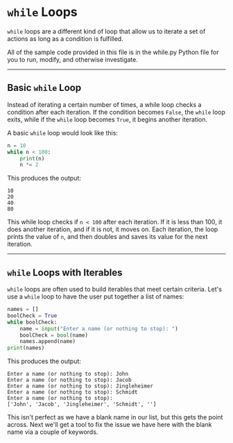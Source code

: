 # `while` Loops

`while` loops are a different kind of loop that allow us to iterate a set of actions as long as a condition is fulfilled.

All of the sample code provided in this file is in the while.py Python file for you to run, modify, and otherwise investigate.

---

## Basic `while` Loop

Instead of iterating a certain number of times, a while loop checks a condition after each iteration. If the condition becomes `False`, the `while` loop exits, while if the `while` loop becomes `True`, it begins another iteration.

A basic `while` loop would look like this:

```python
n = 10
while n < 100:
    print(n)
    n *= 2
```

This produces the output:

```
10
20
40
80
```

This while loop checks if `n < 100` after each iteration. If it is less than 100, it does another iteration, and if it is not, it moves on. Each iteration, the loop prints the value of `n`, and then doubles and saves its value for the next iteration.

---

## `while` Loops with Iterables

`while` loops are often used to build iterables that meet certain criteria. Let's use a `while` loop to have the user put together a list of names:

```python
names = []
boolCheck = True
while boolCheck:
    name = input("Enter a name (or nothing to stop): ")
    boolCheck = bool(name)
    names.append(name)
print(names)
```

This produces the output:

```
Enter a name (or nothing to stop): John
Enter a name (or nothing to stop): Jacob
Enter a name (or nothing to stop): Jingleheimer
Enter a name (or nothing to stop): Schmidt
Enter a name (or nothing to stop):
['John', 'Jacob', 'Jingleheimer', 'Schmidt', '']
```

This isn't perfect as we have a blank name in our list, but this gets the point across. Next we'll get a tool to fix the issue we have here with the blank name via a couple of keywords.
